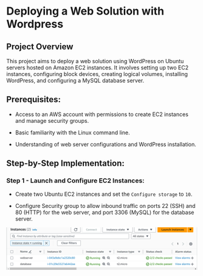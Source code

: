 # Deploying a Web Solution with Wordpress

## Project Overview

This project aims to deploy a web solution using WordPress on Ubuntu servers hosted on Amazon EC2 instances. It involves setting up two EC2 instances, configuring block devices, creating logical volumes, installing WordPress, and configuring a MySQL database server.

## Prerequisites:

- Access to an AWS account with permissions to create EC2 instances and manage security groups.

- Basic familiarity with the Linux command line.

- Understanding of web server configurations and WordPress installation.

## Step-by-Step Implementation:

### Step 1 - Launch and Configure EC2 Instances:

- Create two Ubuntu EC2 instances and set the `Configure storage` to `10`.

- Configure Security group to allow inbound traffic on ports 22 (SSH) and 80 (HTTP) for the web server, and port 3306 (MySQL) for the database server.

![alt text](images/image.png)
